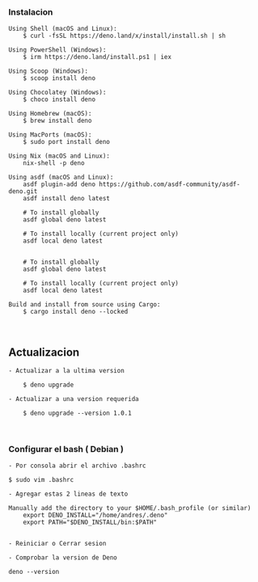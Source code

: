 
### Instalacion

    Using Shell (macOS and Linux):
        $ curl -fsSL https://deno.land/x/install/install.sh | sh

    Using PowerShell (Windows):
        $ irm https://deno.land/install.ps1 | iex

    Using Scoop (Windows):
        $ scoop install deno

    Using Chocolatey (Windows):
        $ choco install deno

    Using Homebrew (macOS):
        $ brew install deno

    Using MacPorts (macOS):
        $ sudo port install deno

    Using Nix (macOS and Linux):
        nix-shell -p deno

    Using asdf (macOS and Linux):
        asdf plugin-add deno https://github.com/asdf-community/asdf-deno.git
        asdf install deno latest

        # To install globally
        asdf global deno latest

        # To install locally (current project only)
        asdf local deno latest


        # To install globally
        asdf global deno latest

        # To install locally (current project only)
        asdf local deno latest

    Build and install from source using Cargo:
        $ cargo install deno --locked


<br>

## Actualizacion

    - Actualizar a la ultima version
    
        $ deno upgrade

    - Actualizar a una version requerida

        $ deno upgrade --version 1.0.1


<br>

### Configurar el bash ( Debian )

    - Por consola abrir el archivo .bashrc
    
    $ sudo vim .bashrc

    - Agregar estas 2 lineas de texto

    Manually add the directory to your $HOME/.bash_profile (or similar)
        export DENO_INSTALL="/home/andres/.deno"
        export PATH="$DENO_INSTALL/bin:$PATH"


    - Reiniciar o Cerrar sesion

    - Comprobar la version de Deno

    deno --version


<br>